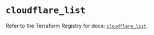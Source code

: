 # `cloudflare_list`

Refer to the Terraform Registry for docs: [`cloudflare_list`](https://registry.terraform.io/providers/cloudflare/cloudflare/4.41.0/docs/resources/list).

